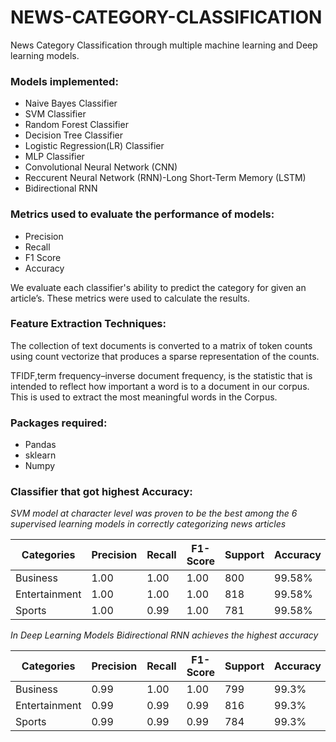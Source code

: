 # NEWS-CATEGORY-CLASSIFICATION

News Category Classification through multiple machine learning and Deep learning models.

### Models implemented:

* Naive Bayes Classifier
* SVM Classifier
*  Random Forest Classifier
* Decision Tree Classifier
* Logistic Regression(LR) Classifier
* MLP Classifier
* Convolutional Neural Network (CNN)
* Reccurent Neural Network (RNN)-Long Short-Term Memory (LSTM)
* Bidirectional RNN

### Metrics used to evaluate the performance of models:

* Precision
* Recall
* F1 Score
* Accuracy

We evaluate each classifier's ability to predict the category for given an article’s. 
These metrics were used to calculate the results.

### Feature Extraction Techniques:

The collection of text documents is converted to a matrix of token counts using count vectorize that produces a sparse representation of the counts.

TFIDF,term frequency–inverse document frequency, is the statistic that is intended to reflect how important a word is to a document in our corpus. This is used to extract the most meaningful words in the Corpus.

### Packages required:

* Pandas
* sklearn
* Numpy

### Classifier that got highest Accuracy:

*SVM model at character level was proven to be the best among
the 6 supervised learning models in correctly categorizing news articles*

  Categories |     Precision |        Recall |      F1-Score |       Support | Accuracy 
------------ | ------------- | ------------- | ------------- | ------------- | ------------- 
Business     | 1.00          | 1.00          |      1.00     |    800        | 99.58%
Entertainment| 1.00          | 1.00          |      1.00     |    818        | 99.58%
Sports       | 1.00          | 0.99          |      1.00     |    781        | 99.58%   

*In Deep Learning Models Bidirectional RNN achieves the highest accuracy*

  Categories |     Precision |        Recall |      F1-Score |       Support | Accuracy 
------------ | ------------- | ------------- | ------------- | ------------- | ------------- 
Business     | 0.99          | 1.00          |      1.00     |    799        | 99.3%
Entertainment| 0.99          | 0.99          |      0.99     |    816        | 99.3%
Sports       | 0.99          | 0.99          |      0.99     |    784        | 99.3%   



